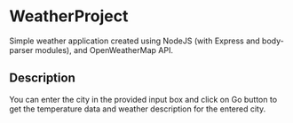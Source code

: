 # WeatherProject
Simple weather application created using NodeJS (with Express and body-parser modules), and OpenWeatherMap API.

## Description
You can enter the city in the provided input box and click on Go button to get the temperature data and weather description for the entered city.
